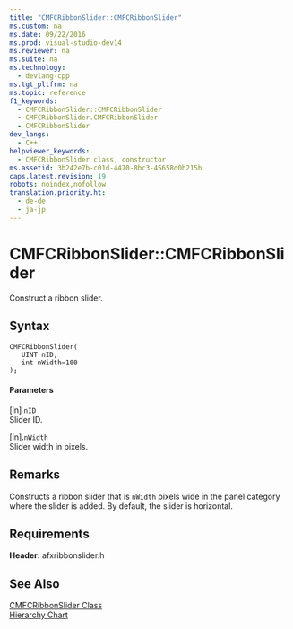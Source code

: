 ```yaml
---
title: "CMFCRibbonSlider::CMFCRibbonSlider"
ms.custom: na
ms.date: 09/22/2016
ms.prod: visual-studio-dev14
ms.reviewer: na
ms.suite: na
ms.technology: 
  - devlang-cpp
ms.tgt_pltfrm: na
ms.topic: reference
f1_keywords: 
  - CMFCRibbonSlider::CMFCRibbonSlider
  - CMFCRibbonSlider.CMFCRibbonSlider
  - CMFCRibbonSlider
dev_langs: 
  - C++
helpviewer_keywords: 
  - CMFCRibbonSlider class, constructor
ms.assetid: 3b242e7b-c01d-4470-8bc3-45658d0b215b
caps.latest.revision: 19
robots: noindex,nofollow
translation.priority.ht: 
  - de-de
  - ja-jp
---
```

# CMFCRibbonSlider::CMFCRibbonSlider
Construct a ribbon slider.  
  
## Syntax  
  
```  
CMFCRibbonSlider(  
   UINT nID,  
   int nWidth=100   
);  
```  
  
#### Parameters  
 [in] `nID`  
 Slider ID.  
  
 [in].`nWidth`  
 Slider width in pixels.  
  
## Remarks  
 Constructs a ribbon slider that is `nWidth` pixels wide in the panel category where the slider is added. By default, the slider is horizontal.  
  
## Requirements  
 **Header:** afxribbonslider.h  
  
## See Also  
 [CMFCRibbonSlider Class](../vs140/cmfcribbonslider-class.md)   
 [Hierarchy Chart](../vs140/hierarchy-chart.md)